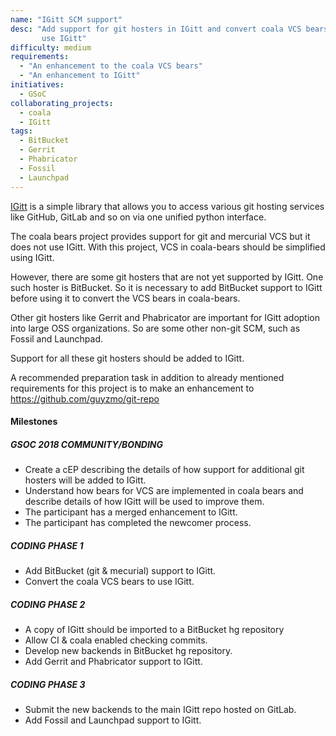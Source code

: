 ```yaml
---
name: "IGitt SCM support"
desc: "Add support for git hosters in IGitt and convert coala VCS bears to
       use IGitt"
difficulty: medium
requirements:
  - "An enhancement to the coala VCS bears"
  - "An enhancement to IGitt"
initiatives:
  - GSoC
collaborating_projects:
  - coala
  - IGitt
tags:
  - BitBucket
  - Gerrit
  - Phabricator
  - Fossil
  - Launchpad
---
```


[IGitt](https://gitlab.com/gitmate/open-source/IGitt) is a simple library
that allows you to access various git hosting services like GitHub, GitLab
and so on via one unified python interface.

The coala bears project provides support for git and mercurial VCS but it
does not use IGitt. With this project, VCS in coala-bears should be
simplified using IGitt.

However, there are some git hosters that are not yet supported by IGitt.
One such hoster is BitBucket. So it is necessary to add BitBucket support to
IGitt before using it to convert the VCS bears in coala-bears.

Other git hosters like Gerrit and Phabricator are important for IGitt adoption 
into large OSS organizations. So are some other non-git SCM, such as Fossil
and Launchpad. 

Support for all these git hosters should be added to IGitt.

A recommended preparation task in addition to already mentioned requirements
for this project is to make an enhancement to https://github.com/guyzmo/git-repo

#### Milestones

##### GSOC 2018 COMMUNITY/BONDING

* Create a cEP describing the details of how support for additional git
  hosters will be added to IGitt.
* Understand how bears for VCS are implemented in coala bears and describe
  details of how IGitt will be used to improve them.
* The participant has a merged enhancement to IGitt.
* The participant has completed the newcomer process.

##### CODING PHASE 1

* Add BitBucket (git & mecurial) support to IGitt.
* Convert the coala VCS bears to use IGitt.

##### CODING PHASE 2

* A copy of IGitt should be imported to a BitBucket hg repository
* Allow  CI & coala enabled checking commits.
* Develop new backends in BitBucket hg repository.
* Add Gerrit and Phabricator support to IGitt.

##### CODING PHASE 3

* Submit the new backends to the main IGitt repo hosted on GitLab. 
* Add Fossil and Launchpad support to IGitt.
